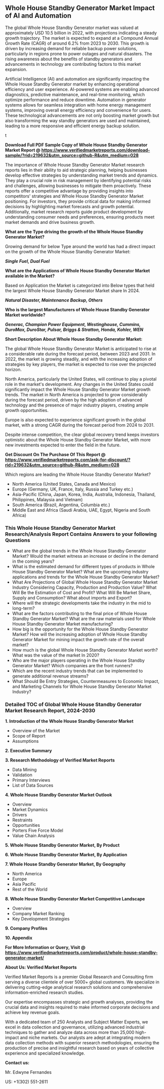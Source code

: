 <h2>Whole House Standby Generator Market Impact of AI and Automation</h2><p>The global Whole House Standby Generator market was valued at approximately USD 10.5 billion in 2022, with projections indicating a steady growth trajectory. The market is expected to expand at a Compound Annual Growth Rate (CAGR) of around 6.2% from 2023 to 2030. This growth is driven by increasing demand for reliable backup power solutions, particularly in regions prone to power outages and natural disasters. The rising awareness about the benefits of standby generators and advancements in technology are contributing factors to this market expansion.</p><p>Artificial Intelligence (AI) and automation are significantly impacting the Whole House Standby Generator market by enhancing operational efficiency and user experience. AI-powered systems are enabling advanced diagnostics, predictive maintenance, and real-time monitoring, which optimize performance and reduce downtime. Automation in generator systems allows for seamless integration with home energy management systems, improving overall energy efficiency and convenience for users. These technological advancements are not only boosting market growth but also transforming the way standby generators are used and maintained, leading to a more responsive and efficient energy backup solution.</p>t</p><p id="" class=""><strong>Download Full PDF Sample Copy of Whole House Standby Generator Market Report @ <a href="https://www.verifiedmarketreports.com/download-sample/?rid=219632&utm_source=github-R&utm_medium=028" target="_blank">https://www.verifiedmarketreports.com/download-sample/?rid=219632&utm_source=github-R&utm_medium=028</a></strong></p><p>The importance of&nbsp;Whole House Standby Generator Market research reports lies in their ability to aid strategic planning, helping businesses develop effective strategies by understanding market trends and dynamics. They play a crucial role in risk management by identifying potential risks and challenges, allowing businesses to mitigate them proactively. These reports offer a competitive advantage by providing insights into competitors' strategies and Whole House Standby Generator Market positioning. For investors, they provide critical data for making informed decisions by highlighting market forecasts and growth potential. Additionally, market research reports guide product development by understanding consumer needs and preferences, ensuring products meet market demands and drive business growth.</p><p><strong>What are the&nbsp;Type driving the growth of the Whole House Standby Generator Market?</strong></p><p id="" class="">Growing demand for below Type around the world has had a direct impact on the growth of the Whole House Standby Generator Market:</p><em><strong>Single Fuel, Dual Fuel</strong></em></p><strong>What are the&nbsp;Applications&nbsp;of Whole House Standby Generator Market available in the Market?</strong></p><p id="" class="">Based on Application the Market is categorized into Below types that held the largest Whole House Standby Generator Market share In 2024.</p><em><strong>Natural Disaster, Maintenance Backup, Others</strong></em></p><strong>Who is the largest Manufacturers of Whole House Standby Generator Market worldwide?</strong></p><p><em><strong>Generac, Champion Power Equipment, Westinghouse, Cummins, DuroMax, DuroStar, Pulsar, Briggs & Stratton, Honda, Kohler, WEN</strong></em></p><p id="" class=""><strong>Short Description About Whole House Standby Generator Market:</strong></p><p>The global Whole House Standby Generator Market is anticipated to rise at a considerable rate during the forecast period, between 2023 and 2031. In 2022, the market is growing steadily, and with the increasing adoption of strategies by key players, the market is expected to rise over the projected horizon.</p><p>North America, particularly the United States, will continue to play a pivotal role in the market's development. Any changes in the United States could significantly impact the Whole House Standby Generator Market growth trends. The market in North America is projected to grow considerably during the forecast period, driven by the high adoption of advanced technology and the presence of major industry players, creating ample growth opportunities.</p><p>Europe is also expected to experience significant growth in the global market, with a strong CAGR during the forecast period from 2024 to 2031.</p><p>Despite intense competition, the clear global recovery trend keeps investors optimistic about the Whole House Standby Generator Market, with more new investments expected to enter the field in the future.</p><p id="" class=""><strong>Get Discount On The Purchase Of This Report @ <a href="https://www.verifiedmarketreports.com/ask-for-discount/?rid=219632&utm_source=github-R&utm_medium=028" target="_blank">https://www.verifiedmarketreports.com/ask-for-discount/?rid=219632&utm_source=github-R&utm_medium=028</a></strong></p>Which regions are leading the Whole House Standby Generator Market?</p><ul><li>North America (United States, Canada and Mexico)</li><li>Europe (Germany, UK, France, Italy, Russia and Turkey etc.)</li><li>Asia-Pacific (China, Japan, Korea, India, Australia, Indonesia, Thailand, Philippines, Malaysia and Vietnam)</li><li>South America (Brazil, Argentina, Columbia etc.)</li><li>Middle East and Africa (Saudi Arabia, UAE, Egypt, Nigeria and South Africa)</li></ul><h3 id="" class="">This Whole House Standby Generator Market Research/Analysis Report Contains Answers to your following Questions</h3><ul><li>What are the global trends in the Whole House Standby Generator Market? Would the market witness an increase or decline in the demand in the coming years?</li><li>What is the estimated demand for different types of products in Whole House Standby Generator Market? What are the upcoming industry applications and trends for the Whole House Standby Generator Market?</li><li>What Are Projections of Global Whole House Standby Generator Market Industry Considering Capacity, Production and Production Value? What Will Be the Estimation of Cost and Profit? What Will Be Market Share, Supply and Consumption? What about imports and Export?</li><li>Where will the strategic developments take the industry in the mid to long-term?</li><li>What are the factors contributing to the final price of Whole House Standby Generator Market? What are the raw materials used for Whole House Standby Generator Market manufacturing?</li><li>How big is the opportunity for the Whole House Standby Generator Market? How will the increasing adoption of Whole House Standby Generator Market for mining impact the growth rate of the overall market?</li><li>How much is the global Whole House Standby Generator Market worth? What was the value of the market In 2020?</li><li>Who are the major players operating in the Whole House Standby Generator Market? Which companies are the front runners?</li><li>Which are the recent industry trends that can be implemented to generate additional revenue streams?</li><li>What Should Be Entry Strategies, Countermeasures to Economic Impact, and Marketing Channels for Whole House Standby Generator Market Industry?</li></ul><h3 id="" class="">Detailed TOC of Global Whole House Standby Generator Market Research Report, 2024-2030</h3><p id="" class=""><strong>1. Introduction of the Whole House Standby Generator Market</strong></p><ul><li>Overview of the Market</li><li>Scope of Report</li><li>Assumptions</li></ul><p id="" class=""><strong>2. Executive Summary</strong></p><p id="" class=""><strong>3. Research Methodology of Verified Market Reports</strong></p><ul><li>Data Mining</li><li>Validation</li><li>Primary Interviews</li><li>List of Data Sources</li></ul><p id="" class=""><strong>4. Whole House Standby Generator Market Outlook</strong></p><ul><li>Overview</li><li>Market Dynamics</li><li>Drivers</li><li>Restraints</li><li>Opportunities</li><li>Porters Five Force Model</li><li>Value Chain Analysis</li></ul><p id="" class=""><strong>5. Whole House Standby Generator Market, By Product</strong></p><p id="" class=""><strong>6. Whole House Standby Generator Market, By Application</strong></p><p id="" class=""><strong>7. Whole House Standby Generator Market, By Geography</strong></p><ul><li>North America</li><li>Europe</li><li>Asia Pacific</li><li>Rest of the World</li></ul><p id="" class=""><strong>8. Whole House Standby Generator Market Competitive Landscape</strong></p><ul><li>Overview</li><li>Company Market Ranking</li><li>Key Development Strategies</li></ul><p id="" class=""><strong>9. Company Profiles</strong></p><p id="" class=""><strong>10. Appendix</strong></p><p id="" class=""><strong>For More Information or Query, Visit @ <a href="https://www.verifiedmarketreports.com/product/whole-house-standby-generator-market/" target="_blank">https://www.verifiedmarketreports.com/product/whole-house-standby-generator-market/</a></strong></p><p id="" class=""><strong>About Us: Verified Market Reports</strong></p><p id="" class="">Verified Market Reports is a premier Global Research and Consulting firm serving a diverse clientele of over 5000+ global customers. We specialize in delivering cutting-edge analytical research solutions and comprehensive information-enriched research studies.</p><p id="" class="">Our expertise encompasses strategic and growth analyses, providing the crucial data and insights required to make informed corporate decisions and achieve key revenue goals.</p><p id="" class="">With a dedicated team of 250 Analysts and Subject Matter Experts, we excel in data collection and governance, utilizing advanced industrial techniques to gather and analyze data across more than 25,000 high-impact and niche markets. Our analysts are adept at integrating modern data collection methods with superior research methodologies, ensuring the production of precise and insightful research based on years of collective experience and specialized knowledge.</p><p id="" class=""><strong>Contact us:</strong></p><p id="" class="">Mr. Edwyne Fernandes</p><p id="" class="">US: +1(302) 551-2611</p>